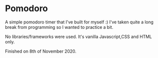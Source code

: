 # Pomodoro
A simple pomodoro timer that I've built for myself :) I've taken quite a long break from programming so I wanted to practice a bit.

No libraries/frameworks were used. It's vanilla Javascript,CSS and HTML only.

Finished on 8th of November 2020.

